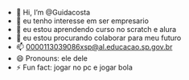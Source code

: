 - 👋 Hi, I’m @Guidacosta
- 👀 eu tenho interesse em ser empresario
- 🌱 eu estou aprendendo curso no scratch e alura
- 💞️ eu estou procurando colaborar para meu futuro
- 📫 0000113039086xsp@al.educacao.sp.gov.br
- 😄 Pronouns: ele dele
- ⚡ Fun fact: jogar no pc e jogar bola

<!---
Guidacosta/Guidacosta is a ✨ special ✨ repository because its `README.md` (this file) appears on your GitHub profile.
You can click the Preview link to take a look at your changes.
--->
